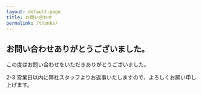 ```yaml
---
layout: default-page
title: お問い合わせ
permalink: /thanks/
---
```


<div class="well thanks">
<h2>お問い合わせありがとうございました。</h2>

<p>この度はお問い合わせをいただきありがとうございました。</p>

<p>2-3 営業日以内に弊社スタッフよりお返事いたしますので、よろしくお願い申し上げます。</p>
</div>
